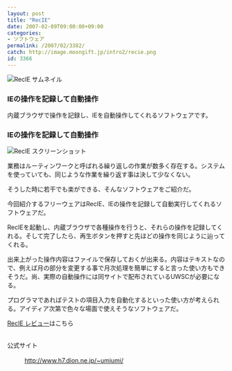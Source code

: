 ```yaml
---
layout: post
title: "RecIE"
date: 2007-02-09T09:00:00+09:00
categories:
- ソフトウェア
permalink: /2007/02/3382/
catch: http://image.moongift.jp/intro2/recie.png
id: 3366
---
```

 ![RecIE サムネイル](http://image.moongift.jp/intro2/recie.t.png "RecIE サムネイル")
  

### IEの操作を記録して自動操作
  
内蔵ブラウザで操作を記録し、IEを自動操作してくれるソフトウェアです。  
<!--more-->  

### IEの操作を記録して自動操作
  

![RecIE スクリーンショット](http://image.moongift.jp/intro2/recie.png "RecIE スクリーンショット")

  

業務はルーティンワークと呼ばれる繰り返しの作業が数多く存在する。システムを使っていても、同じような作業を繰り返す事は決して少なくない。

  

そうした時に若干でも楽ができる、そんなソフトウェアをご紹介だ。

  

今回紹介するフリーウェアはRecIE、IEの操作を記録して自動実行してくれるソフトウェアだ。

  

RecIEを起動し、内蔵ブラウザで各種操作を行うと、それらの操作を記録してくれる。そして完了したら、再生ボタンを押すと先ほどの操作を同じように辿ってくれる。

  

出来上がった操作内容はファイルで保存しておくが出来る。内容はテキストなので、例えば月の部分を変更する事で月次処理を簡単にすると言った使い方もできそうだ。尚、実際の自動操作には同サイトで配布されているUWSCが必要になる。

  

プログラマであればテストの項目入力を自動化するといった使い方が考えられる。アイディア次第で色々な場面で使えそうなソフトウェアだ。

  

[RecIE レビュー](http://fw.moongift.jp/review/i-3386.html)はこちら

  
<dl>
<br><dt>公式サイト</dt>
<br><dd><a href="http://www.h7.dion.ne.jp/~umiumi/" target="_blank">http://www.h7.dion.ne.jp/~umiumi/</a></dd>
<br>
</dl>